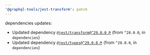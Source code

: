```yaml
---
'@graphql-tools/jest-transform': patch
---
```


dependencies updates:

- Updated dependency [`@jest/transform@^29.0.0` ↗︎](https://www.npmjs.com/package/@jest/transform/v/null) (from `^28.0.0`, in `dependencies`)
- Updated dependency [`@jest/types@^29.0.0` ↗︎](https://www.npmjs.com/package/@jest/types/v/null) (from `^28.0.0`, in `dependencies`)
